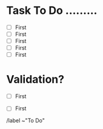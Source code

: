 # Task To Do .........


- [ ] First
- [ ] First
- [ ] First
- [ ] First
- [ ] First

# Validation?


- [ ] First
- [ ] First


/label ~"To Do"